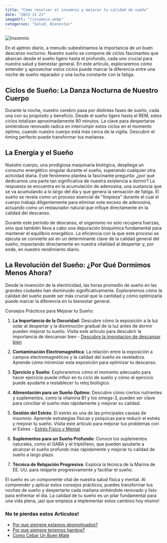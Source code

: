 ```yaml
---
title: "Cómo resolver el insomnio y mejorar tu calidad de sueño"
date: "2023-11-23"
imageUrl: "/insomnio.webp"
categories: "Salud, Bienestar"
---
```


![Insomnio](/insomnio.webp)

En el ajetreo diario, a menudo subestimamos la importancia de un buen descanso nocturno. Nuestro sueño se compone de ciclos fascinantes que abarcan desde el sueño ligero hasta el profundo, cada uno crucial para nuestra salud y bienestar general. En este artículo, exploraremos cómo entender y aprovechar estos ciclos puede marcar la diferencia entre una noche de sueño reparador y una lucha constante con la fatiga.

## **Ciclos de Sueño: La Danza Nocturna de Nuestro Cuerpo**

Durante la noche, nuestro cerebro pasa por distintas fases de sueño, cada una con su propósito y beneficio. Desde el sueño ligero hasta el REM, estos ciclos totalizan aproximadamente 90 minutos. La clave para despertarse sintiéndose renovado radica en interrumpir estos ciclos en el momento óptimo, cuando nuestro cuerpo está más cerca de la vigilia. Descubrir el timing perfecto puede transformar tus mañanas.

## **La Energía y el Sueño**

Nuestro cuerpo, una prodigiosa maquinaria biológica, despliega un consumo energético singular durante el sueño, superando cualquier otra actividad diaria. Este fenómeno plantea la fascinante pregunta: ¿por qué dedicamos una parte tan significativa de nuestra existencia a dormir? La respuesta se encuentra en la acumulación de adenosina, una sustancia que se va acumulando a lo largo del día y que genera la sensación de fatiga. El sueño se revela como un proceso esencial de "limpieza" durante el cual el cuerpo trabaja diligentemente para eliminar este exceso de adenosina, actuando como un restaurador natural que influye directamente en la calidad del descanso.

Durante este período de descanso, el organismo no solo recupera fuerzas, sino que también lleva a cabo una depuración bioquímica fundamental para mantener el equilibrio energético. La eficiencia con la que este proceso se ejecuta se convierte así en un determinante clave de la calidad general del sueño, impactando directamente en nuestra vitalidad al despertar y, por ende, en nuestro rendimiento diario.

## La Revolución del Sueño: ¿Por Qué Dormimos Menos Ahora?

Desde la invención de la electricidad, las horas promedio de sueño en las grandes ciudades han disminuido significativamente. Exploraremos cómo la calidad del sueño puede ser más crucial que la cantidad y cómo optimizarla puede marcar la diferencia en tu bienestar general.

Consejos Prácticos para Mejorar tu Sueño:

1. **La Importancia de la Oscuridad**: Descubre cómo la exposición a la luz solar al despertar y la disminución gradual de la luz antes de dormir pueden mejorar tu sueño. Visita este articulo para descubrir la importancia de descansar bien - [Descubre la improtacion de descansar bien](https://abelardo.blog/posts/importancia-de-descansar-bien)

2. **Contaminación Electromagnética**: La relación entre la exposición a campos electromagnéticos y la calidad del sueño es reveladora. Aprende cómo minimizar esta exposición para optimizar tu descanso.

3. **Ejercicio y Sueño**: Exploraremos cómo el momento adecuado para hacer ejercicio puede influir en tu ciclo de sueño y cómo el ejercicio puede ayudarte a restablecer tu reloj biológico.

4. **Alimentación para un Sueño Óptimo**: Descubre cómo ciertos nutrientes y suplementos, como la vitamina B1 y los omega-3, pueden ser clave para conciliar el sueño más rápidamente y mejorar su calidad.

5. **Gestión del Estrés**: El estrés es una de las principales causas de insomnio. Aprende estrategias físicas y psíquicas para reducir el estrés y mejorar tu sueño. Visita este articulo para mejorar tus problemas con el Estres - [Estrés Fisico y Mental](https://abelardo.blog/posts/estres-fisico-y-mental)

6. **Suplementos para un Sueño Profundo**: Conoce los suplementos naturales, como el GABA y el triptófano, que pueden ayudarte a alcanzar el sueño profundo más rápidamente y mejorar tu calidad de sueño a largo plazo.

7. **Técnica de Relajación Progresiva**: Explora la técnica de la Marina de EE. UU. para relajarte progresivamente y facilitar el sueño.

El sueño es un componente vital de nuestra salud física y mental. Al comprender y aplicar estos consejos prácticos, puedes transformar tus noches de sueño y despertarte cada mañana sintiéndote renovado y listo para enfrentar el día. La calidad de tu sueño es un pilar fundamental para una vida plena, ¡así que empieza a implementar estos cambios hoy mismo!

### No te pierdas estos Articulos!

- [Por que siempre estamos desmotivados?](https://abelardo.blog/posts/desmotivacion)
- [Por que siempre tenemos hambre?](https://abelardo.blog/posts/por-que-siempre-tenemos-hambre)
- [Como Cebar Un Buen Mate](https://abelardo.blog/posts/como-cebar-un-buen-mate)
